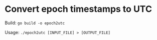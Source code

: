 # Convert epoch timestamps to UTC

Build: ```go build -o epoch2utc```

Usage: ```./epoch2utc [INPUT_FILE] > [OUTPUT_FILE]```
